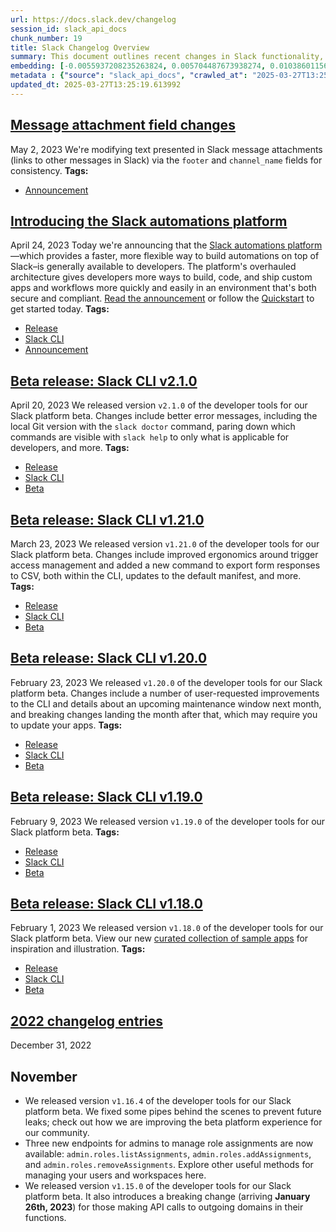 ```yaml
---
url: https://docs.slack.dev/changelog
session_id: slack_api_docs
chunk_number: 19
title: Slack Changelog Overview
summary: This document outlines recent changes in Slack functionality, particularly modifications to message attachment fields and the introduction of the Slack automations platform, which enhances automation capabilities for developers.
embedding: [-0.0055937208235263824, 0.005704487673938274, 0.010386011563241482, -0.021514812484383583, 0.009024232625961304, 0.00987778790295124, -0.015311874449253082, -0.006711162161082029, -0.03763463348150253, 0.040892478078603745, 0.014946996234357357, -0.0002624601766001433, -0.05389779806137085, 0.008750573731958866, 0.007141197565943003, 0.04407213628292084, -0.0490240603685379, 0.008027331903576851, -0.07057797163724899, 0.030206745490431786, 0.03742613270878792, -0.015650689601898193, 0.03854683041572571, 0.06395802646875381, 0.008020816370844841, 0.019143100827932358, -0.02819991111755371, 0.015350968576967716, -0.039823904633522034, -0.016601981595158577, 0.041961051523685455, -0.020042266696691513, 0.0075125922448933125, 0.03495016694068909, 0.045583777129650116, -0.017683586105704308, 0.02159300073981285, -0.020003171637654305, 0.047382108867168427, -0.03810376301407814, -0.04678266495466232, -0.012529673986136913, -0.0013870277907699347, 0.029503049328923225, -0.04076216369867325, 0.015337937511503696, 0.008946044370532036, -0.052620723843574524, 0.005453633610159159, 0.003388159442692995, -0.05014476180076599, -0.025815168395638466, -0.0104316221550107, 0.011988871730864048, -0.008359631523489952, -0.048502806574106216, -0.013161696493625641, -0.0024824782740324736, -0.024472936987876892, -0.03554961085319519, -0.012640440836548805, -0.01656288653612137, -0.005193005781620741, -0.01558553334325552, 0.00037180163781158626, -0.06265489012002945, -0.040162719786167145, 0.021801503375172615, 0.029841866344213486, -0.03231782838702202, 0.07005671411752701, 0.05136971175670624, -0.04905012249946594, -0.03367309272289276, -0.0009374450892210007, -0.020589584484696388, 0.020029235631227493, 0.08287959545850754, -0.013852359727025032, -0.021397531032562256, -0.03143169358372688, 0.009213187731802464, -0.018895504996180534, -0.01247754879295826, -0.03766069561243057, -0.0009195269085466862, -0.005271194502711296, -0.03127531707286835, -0.0027659109327942133, 0.024433841928839684, -0.019143100827932358, -0.03487198054790497, -0.007805798202753067, 0.005811996757984161, 0.054836057126522064, -0.020667772740125656, -0.003632497973740101, -0.0057338085025548935, -0.010724827647209167, 0.04368119314312935, 0.055148810148239136, -0.05045751482248306, -0.05142183601856232, -0.03878139331936836, 0.010744375176727772, -0.014582117088139057, 0.05832846835255623, 0.0002335468161618337, 0.013787202537059784, -0.044515203684568405, -0.09528546780347824, 0.012516642920672894, -0.022830981761217117, -0.023287080228328705, -0.017344770953059196, 0.020628679543733597, 0.015663722530007362, -0.0015833129873499274, -0.013617794960737228, -0.019351603463292122, -0.02681858465075493, -0.015416125766932964, 0.009161061607301235, 0.014881839044392109, 0.04282112419605255, -0.025411196053028107, 0.007141197565943003, -0.005193005781620741, -0.06468778103590012, -0.02561969868838787, 0.010301307775080204, 0.017813900485634804, 0.04774698615074158, -0.04732998088002205, -0.02601063996553421, -0.012901068665087223, -0.04031909629702568, -0.0040299552492797375, -0.02963336370885372, -0.008320537395775318, 0.0003654895699582994, -0.05780721455812454, 0.019507979974150658, -0.008685416541993618, -0.05858909711241722, -0.00420587882399559, -0.010509810410439968, -0.021397531032562256, -0.03270877152681351, 0.012549221515655518, -0.019534042105078697, 0.03771281987428665, -0.0006629715790040791, -0.008483430370688438, -0.04589653015136719, 0.006652520969510078, 0.031014690175652504, 0.10253091901540756, 0.030232807621359825, -0.018465468659996986, -0.005365671589970589, 0.05196915566921234, -0.050770267844200134, -0.0029288032092154026, -0.025593634694814682, -0.0446455180644989, 0.05561793968081474, -0.038963835686445236, -0.07756278663873672, -0.04034516215324402, 0.00840524211525917, -0.03072800114750862, 0.005359156057238579, -0.008757089264690876, 0.010359949432313442, -0.010307823307812214, 0.0016378818545490503, -0.02302645333111286, -0.035393234342336655, 0.0024433841463178396, -0.014803650788962841, 0.021527843549847603, -0.05838059261441231, -0.030284933745861053, -0.0666685551404953, 0.0027317036874592304, -0.04581834003329277, 0.047460295259952545, 0.006672068033367395, -0.004824869334697723, -0.009838693775236607, 0.02681858465075493, 0.03961540386080742, 0.024668406695127487, 0.012966225855052471, -0.026896772906184196, 0.019286446273326874, 0.009753989987075329, 0.016628043726086617, -0.05212553218007088, 0.01335716713219881, 0.03005036897957325, 0.05069207772612572, -0.048242177814245224, 0.008906950242817402, -0.012151764705777168, 0.003554309718310833, 0.04594865441322327, -0.020798087120056152, -0.012399360537528992, 0.024837816134095192, -0.04725179448723793, -0.02937273681163788, 0.025476353242993355, -0.021905753761529922, 0.01468636840581894, -0.032786957919597626, 0.00919364020228386, -0.01614588312804699, -0.026844648644328117, -0.0039354776963591576, 0.05494030937552452, 0.022466104477643967, -0.03750431910157204, 0.039015959948301315, 0.0253069456666708, 0.04665235057473183, -0.014347552321851254, 0.025033285841345787, 0.032083265483379364, 0.02495509758591652, -0.012607862241566181, 0.0036390135064721107, -0.03776494786143303, 0.02009439282119274, -0.029033919796347618, 0.01940372958779335, -0.02382136695086956, 0.010561935603618622, -0.01481668185442686, 0.019612230360507965, -0.014438771642744541, -0.00779276667162776, 0.04115310683846474, 0.018804285675287247, 0.028121722862124443, 0.017123237252235413, -0.04282112419605255, 0.048919811844825745, 0.06437502801418304, 0.05394992232322693, -0.0066492632031440735, 0.023625897243618965, -0.012764239683747292, 0.01755327172577381, -0.07521714270114899, -0.0323699526488781, 0.012581800110638142, -0.004899799823760986, 0.025424227118492126, -0.010607545264065266, -0.018791254609823227, -0.05525306239724159, -0.023664990440011024, -0.014764556661248207, 0.02676646038889885, 0.022830981761217117, 0.07162047922611237, 0.0029174007941037416, -0.018765190616250038, 0.03547142446041107, 0.026127921417355537, 0.04073610156774521, 0.003850773675367236, 0.031744446605443954, -0.014399677515029907, -0.016250133514404297, 0.047851238399744034, -0.01797027699649334, -3.667621422209777e-05, 0.011037580668926239, 0.01026872918009758, 0.004264520015567541, -0.03367309272289276, 0.020732929930090904, 0.0008584423339925706, 0.0006584920338355005, -0.0015124548226594925, -0.0038833520375192165, 0.011558836326003075, -0.018191810697317123, 0.05900609865784645, -0.025919420644640923, -0.018986724317073822, 0.007877470925450325, 0.0586412213742733, 0.079335056245327, -0.009936429560184479, -0.012705598026514053, 0.01005371194332838, 0.026167016476392746, -0.031379569321870804, 0.012399360537528992, -0.00860071275383234, 0.07584264874458313, 0.052620723843574524, -0.02968548983335495, 0.021918784826993942, -0.003077035304158926, -0.02747015468776226, 0.02019864320755005, 0.028486602008342743, -0.02747015468776226, -0.0433163158595562, -0.036878813058137894, -0.005427571013569832, -0.0030265385285019875, -0.005886927247047424, 0.017370833083987236, 0.02929454855620861, -0.024720532819628716, -0.009571550413966179, 0.004355739802122116, 0.020459270104765892, -0.0034337693359702826, -0.022466104477643967, 0.022870076820254326, 0.014412709511816502, 0.036487869918346405, -0.029607301577925682, 0.02856479026377201, -0.05129152163863182, 0.013656889088451862, 0.06896207481622696, -0.0028131497092545033, 0.0005827471613883972, 0.01337019819766283, 0.06088262051343918, 0.005352640524506569, 0.028877543285489082, 0.008196739479899406, -0.008959075435996056, -0.04313387721776962, -0.013565669767558575, -0.0008038734085857868, 0.041179168969392776, 0.02199697308242321, -0.028486602008342743, -0.03745219483971596, 0.03200507536530495, -0.07620752602815628, -0.022596416994929314, -0.015324905514717102, 0.006375603843480349, -0.04508858546614647, 0.018074527382850647, 0.004398091696202755, -0.037947386503219604, 0.005880411248654127, 0.010177509859204292, -0.04352481663227081, -0.014543022960424423, -0.027730781584978104, -0.004173300229012966, 0.021905753761529922, -0.001242868136614561, -0.027418028563261032, -0.03669637441635132, 0.04545346274971962, -0.018986724317073822, 0.03779100999236107, 0.004127690568566322, 0.027939284220337868, -0.0005175902042537928, -0.04094460606575012, 0.012021450325846672, -0.0015947154024615884, 0.002855501603335142, 0.023169798776507378, 0.032396018505096436, 0.0011573496740311384, 0.02637551911175251, -0.04388969764113426, 0.015989506617188454, -0.007695031352341175, 0.0446455180644989, -0.04133554548025131, 0.0025704402942210436, -0.016211040318012238, 0.009714895859360695, 0.01654985547065735, 0.0010164479026570916, -0.015611596405506134, -0.007193323224782944, 0.005912989843636751, 0.0230525154620409, 0.027678657323122025, 0.020016204565763474, 0.06698130816221237, -0.005020339973270893, 0.027339840307831764, 0.003404448740184307, -0.02490297146141529, 0.0012990660034120083, -0.01828303001821041, 0.025411196053028107, 0.03489804267883301, 0.01941676065325737, -0.00035714133991859853, -0.004430670291185379, 0.031249254941940308, 0.054419055581092834, 0.029503049328923225, -0.03578417748212814, 0.00312264496460557, -0.015116403810679913, 0.03773888573050499, 0.03836439177393913, 0.02599760890007019, 0.05173458904027939, 0.025893356651067734, -0.07167260348796844, 0.024407779797911644, 0.004459990654140711, -0.045583777129650116, 0.020667772740125656, 0.033594902604818344, -0.010001585818827152, 0.049623504281044006, -0.0564519502222538, -0.03854683041572571, -0.03740006685256958, 0.044906143099069595, -0.031379569321870804, 0.01834818720817566, -0.029398798942565918, -0.004108143504709005, 0.031249254941940308, -0.0063593145459890366, 0.03187476098537445, 0.018543656915426254, -0.013005319982767105, -0.012699082493782043, 0.024459905922412872, -0.013109571300446987, -0.0005025226855650544, -0.04545346274971962, -0.05535731464624405, 0.009369564242661, 0.058849722146987915, -0.026675241068005562, -0.0245771873742342, 0.007076040841639042, -0.011435038410127163, -0.06552179157733917, 0.008535555563867092, 0.021775441244244576, -0.02681858465075493, 0.03583630174398422, -0.00804687850177288, 0.0035445361863821745, -0.029190296307206154, 0.0006051448290236294, 0.0015246717957779765, -0.004091854207217693, -0.01649773120880127, -0.013787202537059784, 0.01411298755556345, -0.0064537920989096165, 0.0030672617722302675, 0.04065791517496109, 0.03659212216734886, -0.020954463630914688, 0.007610327564179897, -0.05577431619167328, -0.028304163366556168, 0.00822280254215002, 0.024694470688700676, 0.052568595856428146, -0.019938016310334206, -0.02087627537548542, 0.014842744916677475, -0.019573137164115906, 0.018765190616250038, 0.02707921341061592, -0.021488750353455544, 0.001340603455901146, 0.020785056054592133, -0.017292644828557968, 0.01190416794270277, 0.006756771821528673, 0.02851266600191593, 0.027287716045975685, -0.013526574708521366, -0.005896700546145439, -0.027756845578551292, -0.03549748659133911, -0.04545346274971962, -0.0011899281525984406, -0.0183742493391037, -0.012835911475121975, -0.021827565506100655, 0.009271828457713127, 0.034246474504470825, 0.04805973917245865, 0.00696527399122715, 0.023664990440011024, -0.0033116000704467297, -0.019247351214289665, 0.0046945554204285145, 0.006271352991461754, -0.036852750927209854, 0.03552354872226715, 0.02384743094444275, -0.01652379333972931, 0.014634242281317711, -0.01394357904791832, 0.02348255179822445, 0.01688867248594761, -0.006411440204828978, 0.0008124252781271935, -0.016380447894334793, 0.04474976658821106, -0.008027331903576851, -0.019273415207862854, 0.0001561729732202366, -0.035393234342336655, -0.06552179157733917, -0.015494314022362232, -0.014920933172106743, -0.022778857499361038, -0.02856479026377201, 0.029086045920848846, 0.009030748158693314, -0.03565386310219765, 0.0411270447075367, -3.91196008422412e-05, -0.03273483365774155, -0.027027087286114693, -0.008906950242817402, 0.0001396801380906254, 0.014777587726712227, 0.007564717438071966, 0.023756209760904312, -0.03945902734994888, 0.008587680757045746, -0.008151129819452763, 0.018908536061644554, 0.010757406242191792, 0.02083718031644821, 0.05613919720053673, -0.0017087400192394853, 0.010920298285782337, -0.024811752140522003, 0.01725354976952076, -0.04060578718781471, 0.001439967774786055, -0.008496461436152458, 0.02193181775510311, 0.01944282278418541, 0.020263800397515297, -0.02125418558716774, 0.012327687814831734, 0.0035152153577655554, -0.005385218653827906, 0.009415173903107643, 0.010978939943015575, 0.0241471529006958, -0.017735712230205536, -0.014451803639531136, 0.03891170769929886, -0.009408658370375633, -0.009916882030665874, -0.018517594784498215, -0.006642747204750776, -0.01373507734388113, 0.010008102282881737, -0.01355263777077198, 0.022153349593281746, 0.006662294268608093, -0.01903885044157505, -0.03234389051795006, 0.015129434876143932, 0.03625330701470375, -0.03596661612391472, -0.00613778131082654, 0.013904484920203686, -0.021084778010845184, -0.005596979055553675, -0.04730391874909401, 0.0021909011993557215, 0.013891453854739666, 0.01082907896488905, 0.01391751691699028, 0.017748743295669556, -0.015481282956898212, 0.05230797082185745, -0.029112108051776886, -0.010118868201971054, -0.00316336820833385, 0.0032920530065894127, -0.031718384474515915, -0.020068328827619553, -0.00019150023581460118, -0.007525623310357332, 0.020719898864626884, -0.009499877691268921, -0.06505266577005386, -0.030232807621359825, -0.009154546074569225, 0.02240094728767872, 0.019234320148825645, 0.014412709511816502, -0.04584440588951111, -0.019286446273326874, 0.0072389328852295876, 0.0074018253944814205, 0.007063009310513735, 0.01353960670530796, -0.010959392413496971, -0.0389377698302269, -0.02535906992852688, -0.02130630984902382, 0.00955200381577015, 0.03184869885444641, 0.009278343990445137, -0.010991971008479595, -0.04871130734682083, 0.03336033970117569, 0.031379569321870804, 0.005792449694126844, 0.010503293946385384, 0.03437678888440132, -0.0008413386531174183, -0.010099321603775024, 0.004629398696124554, 0.022427009418606758, 0.002544377464801073, 0.01902581937611103, -0.04336844012141228, 0.01647166721522808, -0.0036976549308747053, 0.003371870145201683, -0.0036259822081774473, 0.009134999476373196, -0.005961857736110687, 0.01372204627841711, -0.009610644541680813, -0.012725145556032658, -0.001956336200237274, -0.03630543127655983, -0.03395978361368179, 0.036070868372917175, 0.011643540114164352, 0.03158807009458542, -0.022479135543107986, -0.022987358272075653, -0.006531980354338884, 0.011760822497308254, 0.03987603262066841, -0.018087558448314667, 0.04284718632698059, 0.01481668185442686, 0.035393234342336655, -0.031744446605443954, 0.008900434710085392, -0.01208009198307991, 0.014347552321851254, 0.022596416994929314, 0.01063360832631588, -0.015090340748429298, 0.037921324372291565, 0.025176631286740303, 0.010744375176727772, 0.031718384474515915, -0.005307030398398638, 0.006567816715687513, -0.05249040946364403, -0.00097409583395347, 0.05017082393169403, -0.02451203018426895, 0.03158807009458542, -0.07235023379325867, 0.0024841073900461197, 0.01062709279358387, -0.02343042567372322, 0.0023472777102142572, 0.033881593495607376, 0.013474449515342712, -0.015468250960111618, 0.007004368118941784, -0.03567992523312569, 0.01026221364736557, -0.0064537920989096165, 0.0035477939527481794, 0.011669603176414967, -0.0028897090815007687, 0.030858313664793968, -0.005232099909335375, -0.05157821252942085, 0.0014961656415835023, -0.0180093701928854, -0.007968690246343613, 0.00695875845849514, -0.007212870288640261, 0.019351603463292122, 0.0012013305677101016, -0.043446630239486694, 0.039432965219020844, -0.025854263454675674, 0.007069524843245745, 0.0073692467994987965, -0.037582509219646454, 0.01614588312804699, -0.00347937922924757, -0.012731661088764668, -0.014556054025888443, 0.009936429560184479, -0.012327687814831734, -0.03229176625609398, 0.02898179553449154, -0.0411270447075367, -0.052620723843574524, -0.005320061929523945, 0.014933964237570763, -0.017514178529381752, -0.0014472979819402099, 0.04699116572737694, -0.0030656326562166214, -0.019234320148825645, 0.00044632484787143767, 0.019938016310334206, -0.0018667455296963453, -0.02241397835314274, -0.018556687980890274, 0.010516325943171978, -0.05394992232322693, 0.03156200796365738, -0.027313778176903725, 0.023977743461728096, 0.038338325917720795, -0.003740006824955344, 0.02091536857187748, 0.024264434352517128, 0.0055546266958117485, -0.006297415588051081, -0.024108057841658592, 0.02754834294319153, -0.005971631035208702, 0.025189662352204323, 0.027965346351265907, 0.010705281049013138, -0.008020816370844841, 0.0022267375607043505, -1.1383371202100534e-05, 0.005844574887305498, -0.025763044133782387, 0.02419927716255188, -0.0005782676162198186, 0.03161413595080376, 0.0007236489909701049, 0.02567182295024395, -0.00431338744238019, 0.006128007546067238, -0.02307857945561409, -0.025111474096775055, -0.02053745836019516, -0.038703206926584244, 0.0012958081206306815, 0.04860705882310867, 0.014060861431062222, -0.009845209307968616, -0.0025541509967297316, -0.0020100907422602177, 0.019534042105078697, -0.016224071383476257, -0.041205231100320816, -0.013774171471595764, 0.007655937224626541, -0.031718384474515915, 0.005740324035286903, 0.007584264501929283, 0.013116086833178997, -0.0022772341035306454, -0.009571550413966179, -0.01468636840581894, 0.010796500369906425, -0.05452330410480499, -0.05017082393169403, -0.008346600458025932, -0.05546156316995621, -0.029033919796347618, 0.019924983382225037, -0.01486880797892809, 0.003178028389811516, 0.019286446273326874, 0.005460149142891169, -0.09606735408306122, -0.008568134158849716, 0.006750256288796663, 0.0055383373983204365, -0.009623675607144833, 0.0005538337863981724, 0.006088913418352604, 0.038234077394008636, -0.013305041939020157, -0.04214349016547203, 0.05241221934556961, -0.01571584679186344, -0.022218506783246994, -0.024446872994303703, -0.0120735764503479, 0.007623358629643917, 0.01432148925960064, 0.044150322675704956, 0.019964078441262245, 0.007167260628193617, -0.009213187731802464, 0.018243934959173203, -0.005476438440382481, 0.035002294927835464, -0.00988430343568325, 0.01611982099711895, 0.00531028863042593, -0.012054028920829296, 0.04133554548025131, -0.0025736980605870485, 0.02668827213346958, 0.01759236678481102, -0.043811507523059845, -0.02671433426439762, -0.019990140572190285, 0.018426375463604927, -0.01450392883270979, 0.010783469304442406, 0.014777587726712227, -0.0040136659517884254, 0.023300111293792725, 0.006893601268529892, 0.03625330701470375, -0.011467617005109787, 0.028877543285489082, 0.037165503948926926, 0.008105520159006119, 0.022844012826681137, -0.01610678806900978, 0.04128342121839523, 0.03625330701470375, 0.0033392917830497026, 0.019690418615937233, -0.015976475551724434, -0.02524178847670555, -0.038989897817373276, -0.011233052238821983, -0.03620118275284767, 0.036487869918346405, 0.022192444652318954, 0.053011663258075714, 0.023326175287365913, -0.00898513849824667, 0.008659353479743004, 0.011304724030196667, 0.013148665428161621, -0.02198394201695919, -0.0004752382228616625, -0.02159300073981285, -0.0003512364928610623, 0.015077309682965279, 0.03005036897957325, 0.029867928475141525, 0.008170677348971367, 0.01755327172577381, 0.003616208676248789, 0.019338572397828102, -0.003060746006667614, -0.0011874847114086151, -0.04845068231225014, 0.044202450662851334, 0.00046668638242408633, 0.0027984895277768373, 0.02710527554154396, -0.01024918258190155, -0.009454268030822277, -0.007962174713611603, -0.005492727737873793, 0.026284297928214073, -0.013252915814518929, 0.061716627329587936, 0.007245448883622885, 0.020745960995554924, -0.01248406432569027, -0.013220337219536304, 0.014516959898173809, 0.040136657655239105, 0.0278610959649086, -0.0047108447179198265, 0.006085655651986599, 0.02230972796678543, 0.009701864793896675, 0.0032611035276204348, 0.005352640524506569, -0.037999510765075684, 0.0032334118150174618, 0.03409009799361229, -0.01044465322047472, -0.036149054765701294, 0.035028357058763504, 0.0022185929119586945, -0.009662770666182041, 0.02565879188477993, 0.04946712777018547, -0.018504563719034195, 0.008574649691581726, 0.015350968576967716, -0.02963336370885372, 0.013891453854739666, 0.014894870109856129, -0.005030113738030195, 6.770210165996104e-05, -0.04493220895528793, 0.0710470974445343, -0.0015116403810679913, 0.061716627329587936, 0.04469764232635498, -0.002208819380030036, -0.040110595524311066, -0.008059910498559475, 0.014764556661248207, 0.02606276609003544, -0.010210088454186916, 0.023326175287365913, -0.010985455475747585, 0.0033425495494157076, 0.02204909920692444, -0.015976475551724434, 0.0032285249326378107, 0.01718839444220066, -0.03153594583272934, -0.02419927716255188, -0.002827810123562813, -0.02126721665263176, 0.017110206186771393, -0.023300111293792725, -0.056295573711395264, 0.00859419722110033, -0.040814291685819626, 0.022062130272388458, 0.01756630465388298, -0.0010970794828608632, -0.0011141832219436765, 0.03544536232948303, -0.03891170769929886, 0.020055297762155533, -0.012210405431687832, -0.043759383261203766, -0.032031137496232986, -0.0046750083565711975, 0.016979891806840897, 0.026297330856323242, 0.006991336587816477, -0.009252281859517097, -0.009942945092916489, -0.002982557751238346, -0.04613109305500984, 0.006847991608083248, -0.038234077394008636, -0.0014065748546272516, -0.004466506186872721, 0.0278610959649086, 0.05155215039849281, 0.04876343533396721, -0.005561142694205046, 0.04216955602169037, 0.004345966037362814, 0.021423593163490295, 0.027756845578551292, 0.02168422006070614, 0.010770437307655811, 0.009447752498090267, -0.005101786460727453, 0.012829395942389965, 0.015168529003858566, 0.0010009730467572808, -0.005877153482288122, 0.026258235797286034, -0.02449899911880493, 0.018126653507351875, 0.015624627470970154, 0.03544536232948303, -0.0027756844647228718, 0.007030430715531111, -0.029424861073493958, -0.007271511480212212, 0.021540874615311623, -0.01468636840581894, -0.006040045991539955, 0.013813265599310398, 0.022804919630289078, 0.03951115161180496, 0.00110033736564219, 0.002228366443887353, 0.008633291348814964, -0.006336509715765715, -0.029581239446997643, -0.007004368118941784, 0.03411616012454033, 0.0007317935815081, -0.0010759035358205438, 0.033490654081106186, -0.0019042107742279768, 0.00022336604888550937, -5.45689144928474e-05, 0.005561142694205046, -0.008261896669864655, -0.048190053552389145, 0.016719263046979904, -0.022283663973212242, -0.024342622607946396, -0.001589014194905758, -0.0023163282312452793, -0.01937766559422016, 0.015155497938394547, 0.020420176908373833, -0.02560666762292385, -0.03544536232948303, 0.005740324035286903, -0.007004368118941784, -0.01153277326375246, -0.004971472546458244, -0.01985982619225979, 0.014673336409032345, 0.012875005602836609, -0.027261652052402496, 0.01651076227426529, -0.016601981595158577, 0.0008918352541513741, 0.03075406327843666, -0.012516642920672894, 0.025176631286740303, 0.0036781076341867447, -0.03948508948087692, -0.008568134158849716, 0.041179168969392776, 0.024759627878665924, 0.027313778176903725, -0.008327053859829903, -0.011565351858735085, -0.015676753595471382, -0.00567190907895565, 0.0008478543604724109, 0.009923397563397884, -0.0030982112511992455, -0.0028212943580001593, 0.03638362139463425, 0.014855775982141495, 0.011356850154697895, 0.003305084304884076, 0.0005570916109718382, 0.010731343179941177, -0.021436624228954315, -0.0018113622209057212, -0.025111474096775055, 0.0015165271470323205, -0.010405559092760086, 0.014425740577280521, 0.02634945511817932, 0.014516959898173809, -0.02018561214208603, 0.04216955602169037, -0.016406510025262833, 0.025841232389211655, -0.014738493598997593, -0.04589653015136719, -0.013500512577593327, 0.020289862528443336, -0.006874054204672575, -0.023208891972899437, -0.0016069323755800724, -0.015833130106329918, -0.002430352848023176, 0.009402142837643623, 0.0012477549025788903, -0.03010249324142933, 0.02864297851920128, -0.02861691638827324, 0.007076040841639042, -0.04323812574148178, 0.023378299549221992, 0.052620723843574524, -0.014165112748742104, -0.02640158124268055, -0.0035673410166054964, 0.0073106056079268456, -0.017527209594845772, 0.010894236154854298, 0.00022988172713667154, 0.0191040076315403, -0.012757723219692707, 0.01374810840934515, 0.012184342369437218, 0.014243301004171371, 0.014712430536746979, 0.015103372745215893, -0.00937607977539301, -0.02157996967434883, 0.00899816956371069, 0.006802381947636604, -0.03435072302818298, 0.01005371194332838, -8.602748857811093e-05, 0.01046419981867075, 0.002430352848023176, -0.00458378903567791, -0.011571867391467094, 0.008959075435996056, -0.0016443976201117039, 0.030337058007717133, 0.009402142837643623, 0.006711162161082029, 0.01798330806195736, 0.025085411965847015, 0.024134119972586632, -0.005378703121095896, -0.006222485098987818, 0.03226570412516594, -0.0032366695813834667, 0.00026022043311968446, 0.020758992061018944, 0.0008535555680282414, 0.009278343990445137, 0.01572887971997261, -0.05963160842657089, 0.005482954438775778, -0.021462686359882355, -0.0029011114966124296, 0.020068328827619553, -0.0035510517191141844, -0.010881204158067703, 0.007264995947480202, -0.014073893427848816, 0.013709014281630516, 0.04649597406387329, -0.016341354697942734, 0.008965590968728065, 0.03656606003642082, -0.02898179553449154, -0.004179815761744976, 0.09361745417118073, -0.006075882352888584, 0.01171521283686161, 0.030910439789295197, 0.0013259431580081582, 0.013083508238196373, -0.02747015468776226, 0.02819991111755371, -0.010965908877551556, -0.03912021219730377, -0.026271266862750053, 0.03862501680850983, 0.03221357613801956, 0.0329693965613842, 0.010112352669239044, -0.009382595308125019, -0.024655375629663467, 0.05389779806137085, -0.0015320018865168095, -0.002466189209371805, -0.0047108447179198265, 0.04076216369867325, -0.014855775982141495, -0.01539006270468235, -0.0008132397197186947, -0.01449089776724577, 0.0388074591755867, -0.03622724488377571, 0.04792942479252815, -0.007264995947480202, -0.015663722530007362, -0.032839085906744, 0.021710284054279327, 0.011448069475591183, -0.026570988819003105, -0.0020296378061175346, -0.0024678180925548077, 0.012229952961206436, 0.04725179448723793, -0.0010197056690230966, -0.0073496997356414795, -0.022231537848711014, 0.02668827213346958, -0.026597052812576294, -0.02237488329410553, -0.005450375843793154, -0.014399677515029907, -0.02307857945561409, 0.0003878872375935316, -0.022153349593281746, -0.009043779224157333, 0.015950411558151245, 0.019494948908686638, -0.019651325419545174, -0.007642905693501234, -0.0014684739289805293, 0.02934667281806469, 0.05285528674721718, -0.023156767711043358, -0.009936429560184479, -0.040136657655239105, 0.020341988652944565, -0.013103054836392403, 0.0055546266958117485, 0.0055741737596690655, -0.020706867799162865, 0.024433841928839684, -0.026948899030685425, 0.002583471592515707, 0.004499084781855345, -0.0004021403146907687, 0.009434721432626247, 0.0004115066258236766, 0.010601029731333256, 0.0034891527611762285, -0.010138415731489658, 0.0016810483066365123, -0.012308141216635704, 0.015051246620714664, 0.009838693775236607, -0.015494314022362232, 0.018791254609823227, 0.017005953937768936, 0.033203963190317154, -0.0579114630818367, 0.009916882030665874, 0.0183742493391037, -0.01795724593102932, -0.03072800114750862, 0.009747474454343319, -0.010372980497777462, 0.0031796572729945183, 0.039015959948301315, 0.03700912743806839, 0.012536190450191498, 0.008933012373745441, -0.024694470688700676, 0.010099321603775024, 0.006059593055397272, -0.016015568748116493, 0.024772658944129944, 0.005300514865666628, -0.01189765240997076, -0.014086924493312836, -0.0007423815550282598, 0.017657523974776268, -0.023638928309082985, -0.007102103438228369, 0.004508858546614647, 0.01979467086493969, 0.0047434233129024506, 0.017879057675600052, 0.00052654929459095, 0.024368684738874435, 0.015129434876143932, 0.003143821144476533, 0.035158671438694, 0.020602615550160408, -0.02715740166604519, -0.016628043726086617, 0.03836439177393913, -0.012327687814831734, -0.0035901458468288183, -0.0037106862291693687, -0.05801571533083916, -0.01285545900464058, -0.00740834092721343, -0.00512784905731678, -0.0012567139929160476, 0.02999824285507202, -0.007095587905496359, 0.015103372745215893, 0.009851724840700626, -0.014230269938707352, -0.010939845815300941, 0.011115768924355507, 0.0032268960494548082, -0.021762408316135406, -0.02122812159359455, 0.03083225153386593, -0.05634769797325134, 0.03002430498600006, 0.04055366292595863, 0.022479135543107986, 0.007929596118628979, -0.006382119841873646, -0.007545170374214649, -0.026323392987251282, -0.008131583221256733, -0.03810376301407814, -0.020420176908373833, -0.03036312200129032, 0.015064278617501259, -0.018217872828245163, 0.03633149340748787, -0.0380777008831501, 0.03231782838702202, -0.045583777129650116, 0.0036781076341867447, -0.014777587726712227, -0.008307506330311298, -0.041596174240112305, -0.01227556262165308, -0.03703518956899643, 0.006313704885542393, -0.004450217355042696, 0.011936746537685394, -0.0019188710721209645, 0.006678583566099405, 0.002888080198317766, -0.017813900485634804, -0.004430670291185379, -0.0180093701928854, 0.02973761595785618, 0.04292537271976471, 0.000702065764926374, -0.019169162958860397, 0.015507345087826252, -0.0304152462631464, -0.009740958921611309, -0.022870076820254326, -0.0388074591755867, 0.00038177878013812006, 0.018817316740751266, 0.010848626494407654, -0.006388635374605656, 0.010327370837330818, -0.021840596571564674, -0.014073893427848816, 0.02681858465075493, 0.0016696458915248513, 0.028695104643702507, 0.011793401092290878, 0.010021133348345757, 0.043081749230623245, -0.00484441639855504, 0.022492166608572006, 0.013487480580806732, -0.003326260484755039, -0.0009692090679891407, 0.002231624210253358, 0.007519107777625322, -0.020706867799162865, 0.028382351621985435, -0.009291375987231731, 0.020732929930090904, -0.0201334860175848, -0.022596416994929314, -0.009499877691268921, 0.016041632741689682, -0.04104885458946228, 0.022635512053966522, -0.0022690894547849894, 0.0282259751111269, -0.002402661135420203, -0.0008845051052048802, -0.024994192644953728, 0.017813900485634804, 0.019938016310334206, -0.021905753761529922, -0.026101859286427498, -0.0073106056079268456, 0.035288985818624496, -0.007942628115415573, 0.03234389051795006, 0.031744446605443954, 0.016979891806840897, -0.005124591290950775, -0.0018748901784420013, -0.0152076231315732, 0.02718346379697323, -0.03075406327843666, -0.014477865770459175, 0.010203572921454906, -0.014973058365285397, -0.006698130629956722, -0.0032399275805801153, -0.03367309272289276, -0.005952083971351385, -0.030597686767578125, 0.009955976158380508, 0.007232417352497578, -0.011793401092290878, 0.0253069456666708, 0.005548111163079739, 0.012875005602836609, 0.017110206186771393, 0.008450851775705814, -0.008900434710085392, -0.004720618482679129, 0.027704719454050064, 0.017826931551098824, 0.01285545900464058, -0.024642344564199448, -0.0025460063479840755, -0.0013951724395155907, 0.002493880921974778, -0.006945726927369833, 0.04646991193294525, -0.015077309682965279, -0.018895504996180534, -0.0007179477252066135, 0.004446959123015404, 0.018113622441887856, -0.012966225855052471, 0.041231293231248856, 0.03445497527718544, -0.03260451927781105, -0.016601981595158577, 0.020250769332051277, -0.03302152454853058, 0.024785690009593964, -0.003505441825836897, -0.0035510517191141844, 0.007890501990914345, 0.005342866759747267, -0.0020801343489438295, -0.01317472755908966, 0.0180093701928854, -0.03049343451857567, 0.005421055015176535, -0.008268412202596664, -0.010594514198601246, -0.014725462533533573, 0.011122285388410091, 0.014712430536746979, -0.007121650502085686, 0.002627452602609992, 0.025815168395638466, 0.017644492909312248, 0.008489945903420448, 0.011226535774767399, -0.009304407052695751, -0.0010913782753050327, 0.017331738024950027, 0.006261579226702452, -0.009232734329998493, 0.011154863983392715, -0.02195787988603115, -0.0011997016845270991, -0.003981087356805801, -0.0032871663570404053, 0.017331738024950027, -0.0038019057828933, 0.02349558286368847, 0.05650407448410988, 0.006476597394794226, 0.008183708414435387, -0.04474976658821106, -0.0006617499166168272, 0.024108057841658592, 0.01761842891573906, 0.014881839044392109, -0.006313704885542393, -0.021423593163490295, -0.016601981595158577, 0.0024906229227781296, -0.0030509724747389555, 0.005583947524428368, -0.0063788616098463535, 0.012001903727650642, 2.840434171957895e-05, 0.034637413918972015, -0.010881204158067703, -0.0039061568677425385, 0.023664990440011024, -0.05749446153640747, -0.004095111973583698, 0.019573137164115906, 0.00493889395147562, -0.004665235057473183, 0.0035347624216228724, 0.00532331969588995, -0.04227380454540253, 0.0084247887134552, 0.025593634694814682, 0.010092806071043015, 0.015038215555250645, 0.022257601842284203, -0.04613109305500984, -0.011936746537685394, 0.008659353479743004, 0.01946888491511345, -0.006118234246969223, -0.00021664673113264143, 0.03289121016860008, -0.010991971008479595, 0.016302259638905525, 0.022870076820254326, -0.03476772829890251, 0.03145775943994522, 0.016341354697942734, -0.002728445688262582, 0.01687564142048359, -0.0034533163998275995, 0.029242422431707382, 0.014881839044392109, -0.006571074482053518, 0.032083265483379364, 0.00047116592759266496, -0.01133730262517929, -0.005307030398398638, -0.022830981761217117, 0.010939845815300941, -0.006170359440147877, 0.004994277376681566, 0.02125418558716774, 0.008125066757202148, 0.026140954345464706, 0.014647274278104305, -0.004280809313058853, -0.05178671330213547, 0.03312577307224274, -0.03852076828479767, 0.032057199627161026, -0.027782907709479332, -0.012216920964419842, -0.005974888801574707, 0.013155180960893631, -0.0005469108582474291, -0.0012599717592820525, -0.016966860741376877, 0.006997852586209774, 0.019299477338790894, 0.00804687850177288, -0.014842744916677475, -0.01794421300292015, 0.012790301814675331, 0.017331738024950027]
metadata : {"source": "slack_api_docs", "crawled_at": "2025-03-27T13:25:18.492753", "url_path": "/changelog", "chunk_size": 4793}
updated_dt: 2025-03-27T13:25:19.613992
---
```

## [Message attachment field changes](https://docs.slack.dev/changelog/2023/05/02/apis)
May 2, 2023
We're modifying text presented in Slack message attachments (links to other messages in Slack) via the `footer` and `channel_name` fields for consistency.
**Tags:**
  * [Announcement](https://docs.slack.dev/changelog/tags/announcement)


## [Introducing the Slack automations platform](https://docs.slack.dev/changelog/2023/04/24/slack-cli)
April 24, 2023
Today we're announcing that the [Slack automations platform](https://docs.slack.dev/workflows)—which provides a faster, more flexible way to build automations on top of Slack–is generally available to developers. The platform's overhauled architecture gives developers more ways to build, code, and ship custom apps and workflows more quickly and easily in an environment that's both secure and compliant. [Read the announcement](https://slack.com/blog/developers/next-gen-platform-launch) or follow the [Quickstart](https://tools.slack.dev/deno-slack-sdk/guides/getting-started) to get started today.
**Tags:**
  * [Release](https://docs.slack.dev/changelog/tags/release)
  * [Slack CLI](https://docs.slack.dev/changelog/tags/slack-cli)
  * [Announcement](https://docs.slack.dev/changelog/tags/announcement)


## [Beta release: Slack CLI v2.1.0](https://docs.slack.dev/changelog/2023/04/20/preview)
April 20, 2023
We released version `v2.1.0` of the developer tools for our Slack platform beta. Changes include better error messages, including the local Git version with the `slack doctor` command, paring down which commands are visible with `slack help` to only what is applicable for developers, and more.
**Tags:**
  * [Release](https://docs.slack.dev/changelog/tags/release)
  * [Slack CLI](https://docs.slack.dev/changelog/tags/slack-cli)
  * [Beta](https://docs.slack.dev/changelog/tags/beta)


## [Beta release: Slack CLI v1.21.0](https://docs.slack.dev/changelog/2023/03/23/preview)
March 23, 2023
We released version `v1.21.0` of the developer tools for our Slack platform beta. Changes include improved ergonomics around trigger access management and added a new command to export form responses to CSV, both within the CLI, updates to the default manifest, and more.
**Tags:**
  * [Release](https://docs.slack.dev/changelog/tags/release)
  * [Slack CLI](https://docs.slack.dev/changelog/tags/slack-cli)
  * [Beta](https://docs.slack.dev/changelog/tags/beta)


## [Beta release: Slack CLI v1.20.0](https://docs.slack.dev/changelog/2023/02/23/preview)
February 23, 2023
We released `v1.20.0` of the developer tools for our Slack platform beta. Changes include a number of user-requested improvements to the CLI and details about an upcoming maintenance window next month, and breaking changes landing the month after that, which may require you to update your apps.
**Tags:**
  * [Release](https://docs.slack.dev/changelog/tags/release)
  * [Slack CLI](https://docs.slack.dev/changelog/tags/slack-cli)
  * [Beta](https://docs.slack.dev/changelog/tags/beta)


## [Beta release: Slack CLI v1.19.0](https://docs.slack.dev/changelog/2023/02/09/preview)
February 9, 2023
We released version `v1.19.0` of the developer tools for our Slack platform beta.
**Tags:**
  * [Release](https://docs.slack.dev/changelog/tags/release)
  * [Slack CLI](https://docs.slack.dev/changelog/tags/slack-cli)
  * [Beta](https://docs.slack.dev/changelog/tags/beta)


## [Beta release: Slack CLI v1.18.0](https://docs.slack.dev/changelog/2023/02/01/preview)
February 1, 2023
We released version `v1.18.0` of the developer tools for our Slack platform beta. View our new [curated collection of sample apps](https://github.com/slack-samples) for inspiration and illustration.
**Tags:**
  * [Release](https://docs.slack.dev/changelog/tags/release)
  * [Slack CLI](https://docs.slack.dev/changelog/tags/slack-cli)
  * [Beta](https://docs.slack.dev/changelog/tags/beta)


## [2022 changelog entries](https://docs.slack.dev/changelog/2022/12/31/output)
December 31, 2022
## November[​](https://docs.slack.dev/changelog#november "Direct link to November")
  * We released version `v1.16.4` of the developer tools for our Slack platform beta. We fixed some pipes behind the scenes to prevent future leaks; check out how we are improving the beta platform experience for our community.
  * Three new endpoints for admins to manage role assignments are now available: `admin.roles.listAssignments`, `admin.roles.addAssignments`, and `admin.roles.removeAssignments`. Explore other useful methods for managing your users and workspaces here.
  * We released version `v1.15.0` of the developer tools for our Slack platform beta. It also introduces a breaking change (arriving **January 26th, 2023**) for those making API calls to outgoing domains in their functions.